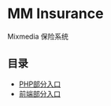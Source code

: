 MM Insurance
===============

Mixmedia 保险系统

目录
----------------
 - [PHP部分入口](./php/readme.md)
 - [前端部分入口](./html/readme.md)

